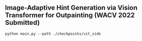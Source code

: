 ## Image-Adaptive Hint Generation via Vision Transformer for Outpainting (WACV 2022 Submitted)
```
python main.py --path ./checkpoints/vit_side
```